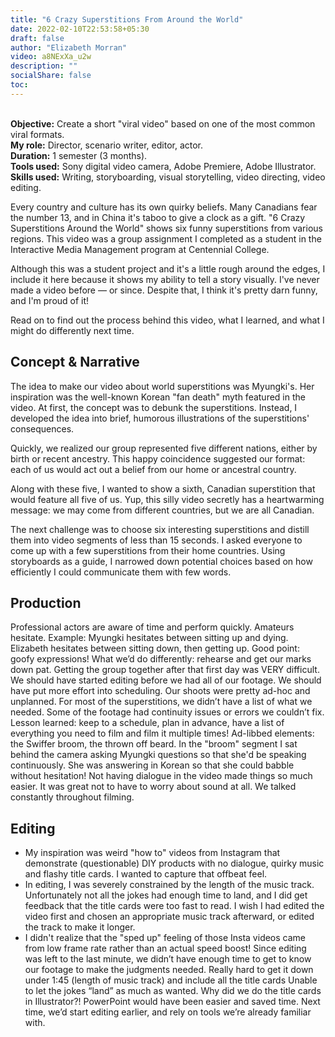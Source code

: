 ```yaml
---
title: "6 Crazy Superstitions From Around the World"
date: 2022-02-10T22:53:58+05:30
draft: false
author: "Elizabeth Morran"
video: a8NExXa_u2w
description: ""
socialShare: false
toc: 
---
```

&nbsp;  
**Objective:** Create a short "viral video" based on one of the most common viral formats.  
**My role:** Director, scenario writer, editor, actor.  
**Duration:** 1 semester (3 months).  
**Tools used:** Sony digital video camera, Adobe Premiere, Adobe Illustrator.  
**Skills used:** Writing, storyboarding, visual storytelling, video directing, video editing.  

Every country and culture has its own quirky beliefs. Many Canadians fear the number 13, and in China it's taboo to give a clock as a gift. "6 Crazy Superstitions Around the World" shows six funny superstitions from various regions. This video was a group assignment I completed as a student in the Interactive Media Management program at Centennial College.

Although this was a student project and it's a little rough around the edges, I include it here because it shows my ability to tell a story visually. I've never made a video before &mdash; or since. Despite that, I think it's pretty darn funny, and I'm proud of it!

Read on to find out the process behind this video, what I learned, and what I might do differently next time. 

## Concept & Narrative

The idea to make our video about world superstitions was Myungki's. Her inspiration was the well-known Korean "fan death" myth featured in the video. At first, the concept was to debunk the superstitions. Instead, I developed the idea into brief, humorous illustrations of the superstitions' consequences.

Quickly, we realized our group represented five different nations, either by birth or recent ancestry. <!---We had three international students (from Korea, Brazil and India) and two who were born into immigrant families in Canada (from Scotland and Jamaica).-->This happy coincidence suggested our format: each of us would act out a belief from our home or ancestral country.

Along with these five, I wanted to show a sixth, Canadian superstition that would feature all five of us. Yup, this silly video secretly has a heartwarming message: we may come from different countries, but we are all Canadian.

The next challenge was to choose six interesting superstitions and distill them into video segments of less than 15 seconds. I asked everyone to come up with a few superstitions from their home countries. Using storyboards as a guide, I narrowed down potential choices based on how efficiently I could communicate them with few words. 

<!---Raised in a Scottish-Canadian family, I grew up rolling my eyes at many weird and funny superstitions, but I knew which one I wanted to use: my grandma always scolded me that not even brand-new shoes can go on a table, or else you'll be "eating dirt." Almost immediately I was hit with the humorous image of coming home from buying shoes, only to go online and have my card declined while buying more shoes. 
Myungki, of course, already had her superstition in hand, and luckily it was an easy one to script.  -->

<!---Although Canada has its share of superstitions, it was difficult to find one that seemed to be uniquely Canadian. We settled on the "playoff beard" even though Americans seem to have adopted it too. This let us use the hilarious visual gag where all of us, even the girls, wore bushy fake beards to watch the hockey game.-->

## Production
Professional actors are aware of time and perform quickly.
Amateurs hesitate.
Example: Myungki hesitates between sitting up and dying. Elizabeth hesitates between sitting down, then getting up.
Good point: goofy expressions!
What we’d do differently: rehearse and get our marks down pat.
Getting the group together after that first day was VERY difficult.
We should have started editing before we had all of our footage.
We should have put more effort into scheduling.
Our shoots were pretty ad-hoc and unplanned.
For most of the superstitions, we didn’t have a list of what we needed.
Some of the footage had continuity issues or errors we couldn’t fix.
Lesson learned: keep to a schedule, plan in advance, have a list of everything you need to film and film it multiple times!
Ad-libbed elements: the Swiffer broom, the thrown off beard.
In the "broom" segment I sat behind the camera asking Myungki questions so that she'd be speaking continuously. She was answering in Korean so that she could babble without hesitation!
Not having dialogue in the video made things so much easier. It was great not to have to worry about sound at all. We talked constantly throughout filming.


## Editing
- My inspiration was weird "how to" videos from Instagram that demonstrate (questionable) DIY products with no dialogue, quirky music and flashy title cards. I wanted to capture that offbeat feel. 
- In editing, I was severely constrained by the length of the music track. Unfortunately not all the jokes had enough time to land, and I did get feedback that the title cards were too fast to read. I wish I had edited the video first and chosen an appropriate music track afterward, or edited the track to make it longer.
- I didn't realize that the "sped up" feeling of those Insta videos came from low frame rate rather than an actual speed boost!
Since editing was left to the last minute, we didn’t have enough time to get to know our footage to make the judgments needed.
Really hard to get it down under 1:45 (length of music track) and include all the title cards
Unable to let the jokes “land” as much as wanted.
Why did we do the title cards in Illustrator?! PowerPoint would have been easier and saved time.
Next time, we’d start editing earlier, and rely on tools we’re already familiar with.
